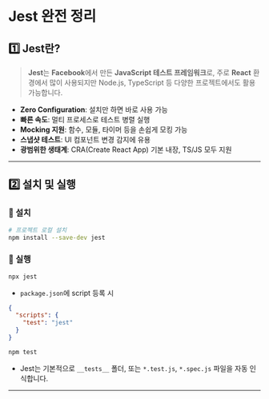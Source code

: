 # Jest 완전 정리

## 1️⃣ Jest란?
> **Jest**는 **Facebook**에서 만든 **JavaScript 테스트 프레임워크**로, 주로 **React** 환경에서 많이 사용되지만 Node.js, TypeScript 등 다양한 프로젝트에서도 활용 가능합니다.

- **Zero Configuration**: 설치만 하면 바로 사용 가능
- **빠른 속도**: 멀티 프로세스로 테스트 병렬 실행
- **Mocking 지원**: 함수, 모듈, 타이머 등을 손쉽게 모킹 가능
- **스냅샷 테스트**: UI 컴포넌트 변경 감지에 유용
- **광범위한 생태계**: CRA(Create React App) 기본 내장, TS/JS 모두 지원

---

## 2️⃣ 설치 및 실행
### 🔹 설치
```bash
# 프로젝트 로컬 설치
npm install --save-dev jest
```

### 🔹 실행
```bash
npx jest
```

- `package.json`에 script 등록 시

```json
{
  "scripts": {
    "test": "jest"
  }
}
```
```bash
npm test
```
- Jest는 기본적으로 `__tests__` 폴더, 또는 `*.test.js`, `*.spec.js` 파일을 자동 인식합니다.

---